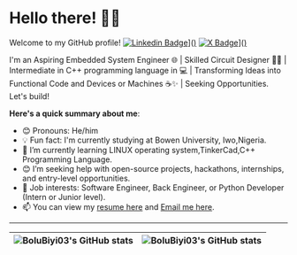 # Hello there! 👋🏾
Welcome to my GitHub profile!
 [![Linkedin Badge](https://img.shields.io/badge/-BoluBiyi03-blue?style=for-the-badge&logo=Linkedin&logoColor=white&link=[)](https://www.linkedin.com/in/oluwabiyi-boluwatife-71725719a/)]([)](https://www.linkedin.com/in/oluwabiyi-boluwatife-71725719a/) [![X Badge](https://img.shields.io/badge/-BoluBiyi03-000000?style=for-the-badge&logo=x&logoColor=white&link=[)](https://x.com/oluwaobj?s=21)]([)](https://x.com/oluwaobj?s=21)

I'm an Aspiring Embedded System Engineer 🌐 | Skilled Circuit Designer 🧑‍🎨  | Intermediate in C++ programming language in  💻 | Transforming Ideas into Functional Code and Devices or Machines ☕️✨ | Seeking Opportunities. Let's build!

**Here's a quick summary about me**:

- 😊 Pronouns: He/him
- 💡 Fun fact: I'm currently studying at Bowen University, Iwo,Nigeria.
- 🌱 I’m currently learning LINUX operating system,TinkerCad,C++ Programming Language.
- 😊 I’m seeking help with open-source projects, hackathons, internships, and entry-level opportunities.
- 💼 Job interests: Software Engineer, Back Engineer, or Python Developer (Intern or Junior level).
- 📫 You can view my [resume here](https://zadvajr.github.io/web-based-resume/) and [Email me here](mailto:objas9@gmail.com).

---

| <img align="center" src="https://github-readme-stats.vercel.app/api?username=BoluBiyi03&show_icons=true&include_all_commits=true&hide_border=true" alt="BoluBiyi03's GitHub stats" /> | <img align="center" src="https://github-readme-stats.vercel.app/api/top-langs/?username=BoluBiyi03&langs_count=8&layout=compact&hide_border=true" alt="BoluBiyi03's GitHub stats" /> |
| ------------- | ------------- |
